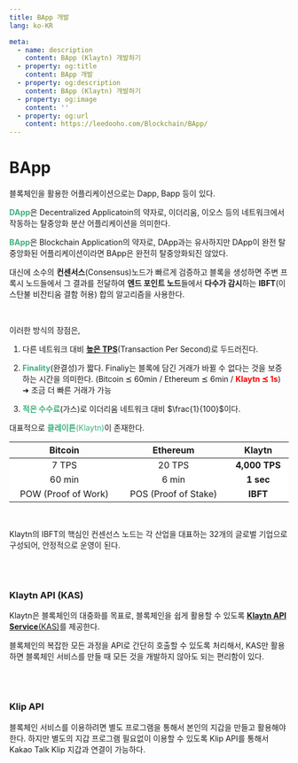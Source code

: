 ```yaml
---
title: BApp 개발
lang: ko-KR

meta:
  - name: description
    content: BApp (Klaytn) 개발하기
  - property: og:title
    content: BApp 개발
  - property: og:description
    content: BApp (Klaytn) 개발하기
  - property: og:image
    content: ''
  - property: og:url
    content: https://leedooho.com/Blockchain/BApp/
---
```


# BApp

블록체인을 활용한 어플리케이션으로는 Dapp, Bapp 등이 있다.

<span style="color: #3eaf7c;">**DApp**</span>은 Decentralized Applicatoin의 약자로, 이더리움, 이오스 등의 네트워크에서 작동하는 탈중앙화 분산 어플리케이션을 의미한다.

<span style="color: #3eaf7c;">**BApp**</span>은 Blockchain Application의 약자로, DApp과는 유사하지만
DApp이 완전 탈중앙화된 어플리케이션이라면 BApp은 완전히 탈중앙화되진 않았다.

대신에 소수의 **컨센서스**(Consensus)노드가 빠르게 검증하고 블록을 생성하면
주변 프록시 노드들에서 그 결과를 전달하여 **엔드 포인트 노드**들에서 **다수가 감시**하는 **IBFT**(이스탄불 비잔티움 결함 허용) 합의 알고리즘을 사용한다.

<br>

이러한 방식의 장점은,

1. 다른 네트워크 대비 <span style="color: #3eaf7c;">[**높은 TPS**](http://wiki.hash.kr/index.php/TPS)</span>(Transaction Per Second)로 두드러진다.

2. <span style="color: #3eaf7c;">**Finality**</span>(완결성)가 짧다. Finaliy는 블록에 담긴 거래가 바뀔 수 없다는 것을 보증하는 시간을 의미한다. (Bitcoin ⪯ 60min / Ethereum ⪯ 6min / <span style="color: red;">**Klaytn ⪯ 1s**</span>) &#10140; 조금 더 빠른 거래가 가능

3. <span style="color: #3eaf7c;">**적은 수수료**</span>(가스)로 이더리움 네트워크 대비 $\frac{1}{100}$이다.


대표적으로 <span style="color: #3eaf7c;">**클레이튼**(Klaytn)</span>이 존재한다.

|Bitcoin|Ethereum|Klaytn|
|-|-|-|
|7 TPS|20 TPS|**4,000 TPS**|
|60 min|6 min|**1 sec**|
|POW (Proof of Work)|POS (Proof of Stake)|**IBFT**|

<br>

Klaytn의 IBFT의 핵심인 컨센선스 노드는 각 산업을 대표하는 32개의 글로벌 기업으로 구성되어, 안정적으로 운영이 된다.

<br>
<br>

### Klaytn API (KAS)

Klaytn은 블록체인의 대중화를 목표로, 블록체인을 쉽게 활용할 수 있도록 [**Klaytn API Service**(KAS)](https://docs.klaytnapi.com/v/ko)를 제공한다.

블록체인의 복잡한 모든 과정을 API로 간단히 호출할 수 있도록 처리해서, KAS만 활용하면 블록체인 서비스를 만들 때 모든 것을 개발하지 않아도 되는 편리함이 있다.

<br>
<br>

### Klip API

블록체인 서비스를 이용하려면 별도 프로그램을 통해서 본인의 지갑을 만들고 활용해야 한다. 하지만 별도의 지갑 프로그램 필요없이 이용할 수 있도록 Klip API를 통해서 Kakao Talk Klip 지갑과 연결이 가능하다.

<br>
<br>
<br>


<style scoped>
  table { display: table; width: 100%; }
  td { text-align: center; background-color: white; }
</style>